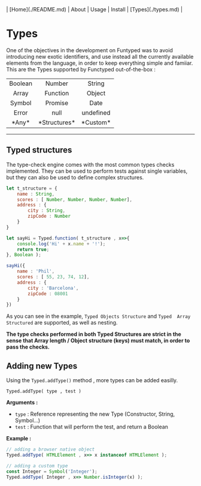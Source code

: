 <link rel="stylesheet" href="style.css">
| [Home](./README.md) | About | Usage | Install | [Types](./types.md)  |

# Types


<div id="cols" class="cols">
	<div class="text-justified">
One of the objectives in the development on Funtyped was to avoid introducing new exotic identifiers, and use instead all the currently available elements from the language, in order to keep everything simple and famiiar. 
This are the Types supported by Functyped out-of-the-box :
    </div>
	<div>
        <table id="supported-types" align="center">
    <tr>
        <td align="center">Boolean</td>
        <td align="center">Number</td>
        <td align="center">String</td>
    </tr>
    <tr>
        <td align="center">Array</td>
        <td align="center">Function</td>
        <td align="center">Object</td>
    </tr>
    <tr>
        <td align="center">Symbol</td>
        <td align="center">Promise</td>
        <td align="center">Date</td>
    </tr>
    <tr>
    	<td align="center">Error</td>
        <td align="center">null</td>
        <td align="center">undefined</td>
    </tr>
    <tr>
        <td align="center">*Any* </td>
        <td align="center">*Structures*</td>
        <td align="center">*Custom*</td>
    </tr>
</table>
    </div>
</div>


---


## Typed structures
The type-check engine comes with the most common types checks implemented. They can be used to perform tests against single variables, but they can also be used to define complex structures.


```javascript
let t_structure = {
	name : String,
    scores : [ Number, Number, Number, Number],
    address : {
    	city : String,
	    zipCode : Number
    }
}

let sayHi = Typed.function( t_structure , x=>{
	console.log('Hi' + x.name + '!');
    return true;
}, Boolean );

sayHi({
	name : 'Phil',
    scores : [ 55, 23, 74, 12],
    address : {
    	city : 'Barcelona',
	    zipCode : 08001
    }
})
```
As you can see in the example, `Typed Objects Structure` and `Typed  Array Structured` are supported, as well as nesting.

**The type checks performed in both Typed Structures are strict in the sense that Array length / Object structure (keys) must match, in order to pass the checks.**




## Adding new Types

Using the `Typed.addType()` method , more types can be added easilly.

```
Typed.addType( type , test )
```
**Arguments :**
- `type` : Reference representing the new Type (Constructor, String, Symbol...)
- `test` : Function that will perform the test, and return a Boolean

**Example :**
```javascript
// adding a browser native object
Typed.addType( HTMLElement , x=> x instanceof HTMLElement );

// adding a custom type
const Integer = Symbol('Integer');
Typed.addType( Integer , x=> Number.isInteger(x) );

